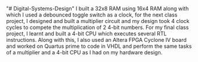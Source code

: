 "# Digital-Systems-Design" 
I built a 32x8 RAM using 16x4 RAM along with which I used a debounced toggle switch as a clock, for the next class project, I designed and built a multiplier circuit and my design took 4 clock cycles to compete the multiplication of 2 4-bit numbers. For my final class project, I learnt and built a 4-bit CPU which executes several RTL instructions. Along with this, I also used an Altera FPGA Cyclone IV board and worked on Quartus prime to code in VHDL and perform the same tasks of a multiplier and a 4-bit CPU as I had on my hardware design.
